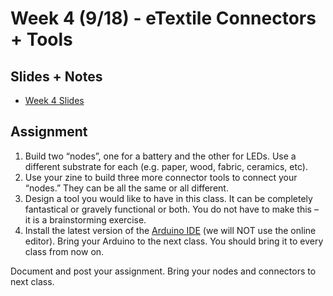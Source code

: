 # Week 4 (9/18) - eTextile Connectors + Tools

## Slides + Notes
- [Week 4 Slides](https://docs.google.com/presentation/d/1LBjEvBG0YRKXFaQBNv8L1Cd6XK4oEhO8A-UHwbU3nDg/edit#slide=id.g4352b47cb5_0_0)

## Assignment
1. Build two “nodes”, one for a battery and the other for LEDs. Use a different substrate for each (e.g. paper, wood, fabric, ceramics, etc).
2. Use your zine to build three more connector tools to connect your “nodes.” They can be all the same or all different.
3. Design a tool you would like to have in this class. It can be completely fantastical or gravely functional or both. You do not have to make this – it is a brainstorming exercise.
4. Install the latest version of the [Arduino IDE](https://www.arduino.cc/en/Main/Software) (we will NOT use the online editor). Bring your Arduino to the next class. You should bring it to every class from now on. 

Document and post your assignment. Bring your nodes and connectors to next class.
